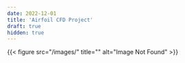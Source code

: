 ```yaml
---
date: 2022-12-01
title: 'Airfoil CFD Project'
draft: true
hidden: true
---
```


{{< figure src="/images/" title="" alt="Image Not Found" >}}